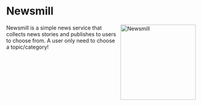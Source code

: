# Newsmill
<p><img src="https://user-images.githubusercontent.com/26469998/143808561-b43f5a60-695f-4375-ba1b-c1b3a97a6df8.png" alt="Newsmill" style="width: 200px;" align="right"></p>


<p>Newsmill is a simple news service that collects news stories and publishes to users to choose from. A user only need to choose a topic/category! </p>


